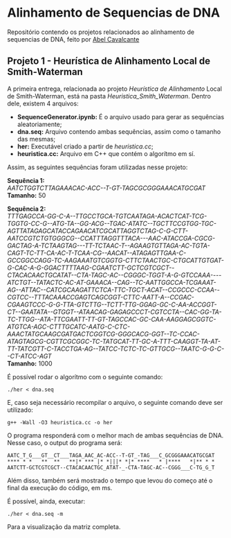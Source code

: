 # Alinhamento de Sequencias de DNA
Repositório contendo os projetos relacionados ao alinhamento de sequencias de DNA, feito por [Abel Cavalcante](https://github.com/FidyBack)

## **Projeto 1 - Heurística de Alinhamento Local de Smith-Waterman**

A primeira entrega, relacionada ao projeto _Heurística de Alinhamento_ Local de Smith-Waterman, está na pasta _Heuristica_Smith_Waterman_. Dentro dele, existem 4 arquivos:
* **SequenceGenerator.ipynb:** É o arquivo usado para gerar as sequências aleatoriamente;
* **dna.seq:** Arquivo contendo ambas sequências, assim como o tamanho das mesmas;
* **her:** Executável criado a partir de _heuristica.cc_;
* **heuristica.cc:** Arquivo em C++ que contém o algorítmo em sí.
 
Assim, as seguintes sequências foram utilizadas nesse projeto:

**Sequência 1:**<br/>
_AATCTGGTCTTAGAAACAC-ACC--T-GT-TAGCGCGGGAAACATGCGAT_<br/>
**Tamanho:** 50

**Sequência 2:**<br/>
_TTTGAGCCA-GG-C-A--TTGCCTGCA-TGTCAATAGA-ACACTCAT-TCG-TGGTG-CC-G--ATG-TA--GG-ACG--TGAC-ATATC--TGCTTCCGTGG-TGC-AGTTATAGAGCATACCAGAACATCGCATTAGGTCTAG-C-G-CTT-AATCCGTCTGTGGGCG--CCATTTAGGTTTACA---AAC-ATACCGA-CGCG-GACTAG-A-TCTAAGTAG---TT-TCTAAC-T--AGAAGTGTTAGA-AC-TGTA-CAGT-TC-TT-CA-AC-T-TCAA-CG--AACAT--ATAGAGTTGAA-C-GCCGGCCAGG-TC-AAGAAATGTCGGTG-CTTCTAACTGC-CTGCATTGTGAT-G-CAC-A-G-GGACTTTTAAG-CGAATCTT-GCTCGTCGCT--CTACACAACTGCATAT--CTA-TAGC-AC--CGGGC-TGGT-A-G-GTCCAAA----ATCTGT--TATACTC-AC-AT-GAAACA--CAG--TC-AATTGGCCA-TCGAAAT-AG--ATTAC--CATCGCAAGATTCTCA-TTC-TGCT-ACAT--CCGCCC-CCAA--CGTCC--TTTACAAACCGAGTCAGCGGT-CTTC-AATT-A--CCGAC-CGAAGTCCC-G-G-TTA-GTCTTG--TCTT-TTG-GGAG-GC-C-AA-ACCGGT-CT--GAATATA--GTGGT--ATAACAG-GAGAGCCCT-CGTCCTA--CAC-GG-TA-TC-TTGG--ATA-TTCGAATT-TT-GT-TAGCCAC-GC-CAA-AAGGAGCGGTC-ATGTCA-AGC-CTTTGCATC-AATG-C-CTC-AAACTATGCAAGCGATGACTCGGTCG-GGGCACG-GGT--TC-CCAC-ATAGTAGCG-CGTTCGCGGC-TC-TATGCAT-TT-GC-A-TTT-CAAGGT-TA-AT-TT-TATCGTT-C-TACCTGA-AG--TATCC-TCTC-TC-GTTGCG--TAATC-G-G-C--CT-ATCC-AGT_<br/>
**Tamanho:** 1000

É possível rodar o algorítmo com o seguinte comando:
```
./her < dna.seq
```
E, caso seja necessário recompilar o arquivo, o seguinte comando deve ser utilizado:
```
g++ -Wall -O3 heuristica.cc -o her
```

O programa responderá com o melhor mach de ambas sequências de DNA. Nesse caso, o output do programa será:
```
AATC_T_G___GT__CT___TAGA_AAC_AC-ACC--T-GT_-TAG___C_GCGGGAAACATGCGAT
**** * *   **  **   **|* *** |* *|||* *|* ****   * |****   *|** * *
AATCTT-GCTCGTCGCT--CTACACAACTGC_ATAT-_-CTA-TAGC-AC--CGGG___C-TG_G_T
```
Além disso, também será mostrado o tempo que levou do começo até o final da execução do código, em ms. 

É possível, ainda, executar:
```
./her < dna.seq -m
```
Para a visualização da matriz completa.
